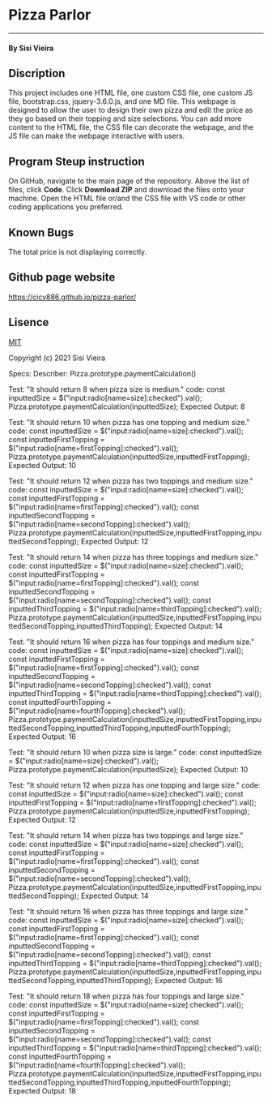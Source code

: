 # Pizza Parlor
___________
#### By Sisi Vieira
## Discription
This project includes one HTML file, one custom CSS file, one custom JS file, bootstrap.css, jquery-3.6.0.js, and one MD file. This webpage is designed to allow the user to design their own pizza and edit the price as they go based on their topping and size selections. You can add more content to the HTML file, the CSS file can decorate the webpage, and the JS file can make the webpage interactive with users.
## Program Steup instruction
On GitHub, navigate to the main page of the repository. Above the list of files, click **Code**. Click **Download ZIP** and download the files onto your machine. Open the HTML file or/and the CSS file with VS code or other coding applications you preferred.
## Known Bugs
The total price is not displaying correctly.
## Github page website
https://cicy886.github.io/pizza-parlor/
## Lisence
[MIT](https://opensource.org/licenses/MIT)

Copyright (c) 2021 Sisi Vieira

Specs:
Describer: Pizza.prototype.paymentCalculation()

Test: "It should return 8 when pizza size is medium."
code:
const inputtedSize = $("input:radio[name=size]:checked").val();
Pizza.prototype.paymentCalculation(inputtedSize);
Expected Output: 8

Test: "It should return 10 when pizza has one topping and medium size."
code:
const inputtedSize = $("input:radio[name=size]:checked").val();
const inputtedFirstTopping = $("input:radio[name=firstTopping]:checked").val();
Pizza.prototype.paymentCalculation(inputtedSize,inputtedFirstTopping);
Expected Output: 10

Test: "It should return 12 when pizza has two toppings and medium size."
code:
const inputtedSize = $("input:radio[name=size]:checked").val();
const inputtedFirstTopping = $("input:radio[name=firstTopping]:checked").val();
const inputtedSecondTopping = $("input:radio[name=secondTopping]:checked").val();
Pizza.prototype.paymentCalculation(inputtedSize,inputtedFirstTopping,inputtedSecondTopping);
Expected Output: 12

Test: "It should return 14 when pizza has three toppings and medium size."
code:
const inputtedSize = $("input:radio[name=size]:checked").val();
const inputtedFirstTopping = $("input:radio[name=firstTopping]:checked").val();
const inputtedSecondTopping = $("input:radio[name=secondTopping]:checked").val();
const inputtedThirdTopping = $("input:radio[name=thirdTopping]:checked").val();
Pizza.prototype.paymentCalculation(inputtedSize,inputtedFirstTopping,inputtedSecondTopping,inputtedThirdTopping);
Expected Output: 14

Test: "It should return 16 when pizza has four toppings and medium size."
code:
const inputtedSize = $("input:radio[name=size]:checked").val();
const inputtedFirstTopping = $("input:radio[name=firstTopping]:checked").val();
const inputtedSecondTopping = $("input:radio[name=secondTopping]:checked").val();
const inputtedThirdTopping = $("input:radio[name=thirdTopping]:checked").val();
const inputtedFourthTopping = $("input:radio[name=fourthTopping]:checked").val();
Pizza.prototype.paymentCalculation(inputtedSize,inputtedFirstTopping,inputtedSecondTopping,inputtedThirdTopping,inputtedFourthTopping);
Expected Output: 16

Test: "It should return 10 when pizza size is large."
code:
const inputtedSize = $("input:radio[name=size]:checked").val();
Pizza.prototype.paymentCalculation(inputtedSize);
Expected Output: 10

Test: "It should return 12 when pizza has one topping and large size."
code:
const inputtedSize = $("input:radio[name=size]:checked").val();
const inputtedFirstTopping = $("input:radio[name=firstTopping]:checked").val();
Pizza.prototype.paymentCalculation(inputtedSize,inputtedFirstTopping);
Expected Output: 12

Test: "It should return 14 when pizza has two toppings and large size."
code:
const inputtedSize = $("input:radio[name=size]:checked").val();
const inputtedFirstTopping = $("input:radio[name=firstTopping]:checked").val();
const inputtedSecondTopping = $("input:radio[name=secondTopping]:checked").val();
Pizza.prototype.paymentCalculation(inputtedSize,inputtedFirstTopping,inputtedSecondTopping);
Expected Output: 14

Test: "It should return 16 when pizza has three toppings and large size."
code:
const inputtedSize = $("input:radio[name=size]:checked").val();
const inputtedFirstTopping = $("input:radio[name=firstTopping]:checked").val();
const inputtedSecondTopping = $("input:radio[name=secondTopping]:checked").val();
const inputtedThirdTopping = $("input:radio[name=thirdTopping]:checked").val();
Pizza.prototype.paymentCalculation(inputtedSize,inputtedFirstTopping,inputtedSecondTopping,inputtedThirdTopping);
Expected Output: 16

Test: "It should return 18 when pizza has four toppings and large size."
code:
const inputtedSize = $("input:radio[name=size]:checked").val();
const inputtedFirstTopping = $("input:radio[name=firstTopping]:checked").val();
const inputtedSecondTopping = $("input:radio[name=secondTopping]:checked").val();
const inputtedThirdTopping = $("input:radio[name=thirdTopping]:checked").val();
const inputtedFourthTopping = $("input:radio[name=fourthTopping]:checked").val();
Pizza.prototype.paymentCalculation(inputtedSize,inputtedFirstTopping,inputtedSecondTopping,inputtedThirdTopping,inputtedFourthTopping);
Expected Output: 18